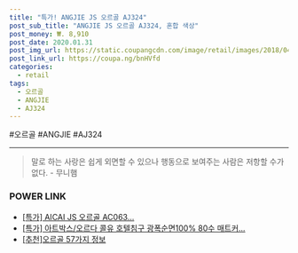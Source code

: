```yaml
--- 
title: "특가! ANGJIE JS 오르골 AJ324" 
post_sub_title: "ANGJIE JS 오르골 AJ324, 혼합 색상" 
post_money: ₩. 8,910 
post_date: 2020.01.31 
post_img_url: https://static.coupangcdn.com/image/retail/images/2018/04/19/19/8/4d367bd5-b7f0-4c60-a855-f22e0c5c0f72.jpg 
post_link_url: https://coupa.ng/bnHVfd 
categories: 
  - retail 
tags: 
  - 오르골 
  - ANGJIE 
  - AJ324 
--- 
```

  #오르골 #ANGJIE #AJ324 
<hr> 

> 말로 하는 사랑은 쉽게 외면할 수 있으나 행동으로 보여주는 사람은 저항할 수가 없다. - 무니햄 


### POWER LINK

* <a href="https://blog.naver.com/santokki14/221791068110" target="_blank">[특가] AICAI JS 오르골 AC063...</a>
* <a href="https://blog.naver.com/sakai111/221788489185" target="_blank">[특가] 아트박스/오르다 콜유 호텔침구 광폭순면100% 80수 매트커...</a>
* <a href="https://blog.naver.com/fasyy4321/221790832954" target="_blank">[추천]오르골 57가지 정보</a>
